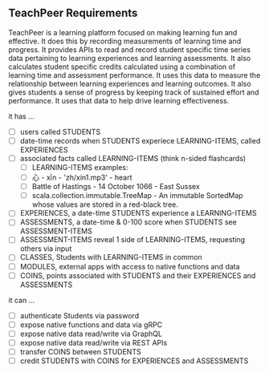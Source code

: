 <h2>TeachPeer Requirements</h2>

<p>TeachPeer is a learning platform focused on making learning fun and effective. It does this by recording measurements of learning time and progress. It provides APIs to read and record student specific time series data pertaining to learning experiences and learning assessments. It also calculates student specific credits calculated using a combination of learning time and assessment performance. It uses this data to measure the relationship between learning experiences and learning outcomes. It also gives students a sense of progress by keeping track of sustained effort and performance. It uses that data to help drive learning effectiveness.</p>

it has ...
- [ ] users called STUDENTS
- [ ] date-time records when STUDENTS experiece LEARNING-ITEMS, called EXPERIENCES
- [ ] associated facts called LEARNING-ITEMS (think n-sided flashcards)
  - [ ] LEARNING-ITEMS examples:
  - [ ] 心 - xīn - 'zh/xin1.mp3' - heart
  - [ ] Battle of Hastings - 14 October 1066 - East Sussex
  - [ ] scala.collection.immutable.TreeMap - An immutable SortedMap whose values are stored in a red-black tree.
- [ ] EXPERIENCES, a date-time STUDENTS experience a LEARNING-ITEMS
- [ ] ASSESSMENTS, a date-time & 0-100 score when STUDENTS see ASSESSMENT-ITEMS
- [ ] ASSESSMENT-ITEMS reveal 1 side of LEARNING-ITEMS, requesting others via input
- [ ] CLASSES, Students with LEARNING-ITEMS in common
- [ ] MODULES, external apps with access to native functions and data
- [ ] COINS, points associated with STUDENTS and their EXPERIENCES and ASSESSMENTS

it can ...
- [ ] authenticate Students via password
- [ ] expose native functions and data via gRPC
- [ ] expose native data read/write via GraphQL
- [ ] expose native data read/write via REST APIs
- [ ] transfer COINS between STUDENTS
- [ ] credit STUDENTS with COINS for EXPERIENCES and ASSESSMENTS
